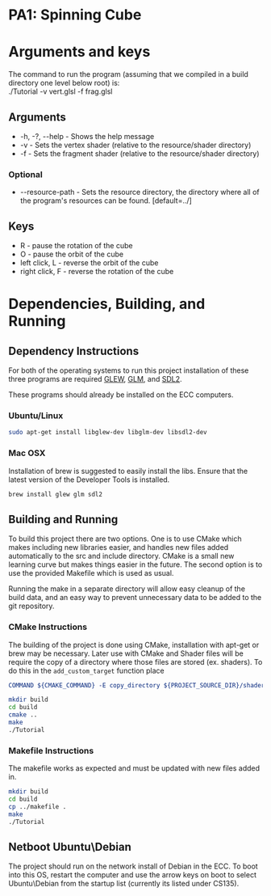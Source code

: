 # PA1: Spinning Cube

# Arguments and keys

The command to run the program (assuming that we compiled in a build directory one level below root) is:  
  ./Tutorial -v vert.glsl -f frag.glsl

## Arguments
* -h, -?, --help - Shows the help message
* -v <file> - Sets the vertex shader (relative to the resource/shader directory)
* -f <file> - Sets the fragment shader (relative to the resource/shader directory)
### Optional
* --resource-path <path> - Sets the resource directory, the directory where all of the program's resources can be found. [default=../]


## Keys
* R - pause the rotation of the cube
* O - pause the orbit of the cube
* left click, L - reverse the orbit of the cube
* right click, F - reverse the rotation of the cube


# Dependencies, Building, and Running

## Dependency Instructions
For both of the operating systems to run this project installation of these three programs are required [GLEW](http://glew.sourceforge.net/), [GLM](http://glm.g-truc.net/0.9.7/index.html), and [SDL2](https://wiki.libsdl.org/Tutorials).

These programs should already be installed on the ECC computers.

### Ubuntu/Linux
```bash
sudo apt-get install libglew-dev libglm-dev libsdl2-dev
```

### Mac OSX
Installation of brew is suggested to easily install the libs. Ensure that the latest version of the Developer Tools is installed.
```bash
brew install glew glm sdl2
```

## Building and Running
To build this project there are two options. One is to use CMake which makes including new libraries easier, and handles new files added automatically to the src and include directory. CMake is a small new learning curve but makes things easier in the future.
The second option is to use the provided Makefile which is used as usual.

Running the make in a separate directory will allow easy cleanup of the build data, and an easy way to prevent unnecessary data to be added to the git repository.  

### CMake Instructions
The building of the project is done using CMake, installation with apt-get or brew may be necessary. Later use with CMake and Shader files will be require the copy of a directory where those files are stored (ex. shaders). To do this in the ```add_custom_target``` function place
```cmake
COMMAND ${CMAKE_COMMAND} -E copy_directory ${PROJECT_SOURCE_DIR}/shaders/ ${CMAKE_CURRENT_BINARY_DIR}/shaders
```

```bash
mkdir build
cd build
cmake ..
make
./Tutorial
```

### Makefile Instructions
The makefile works as expected and must be updated with new files added in.

```bash
mkdir build
cd build
cp ../makefile .
make
./Tutorial
```

## Netboot Ubuntu\Debian
The project should run on the network install of Debian in the ECC. To boot into this OS, restart the computer and use the arrow keys on boot to select Ubuntu\Debian from the startup list (currently its listed under CS135).
